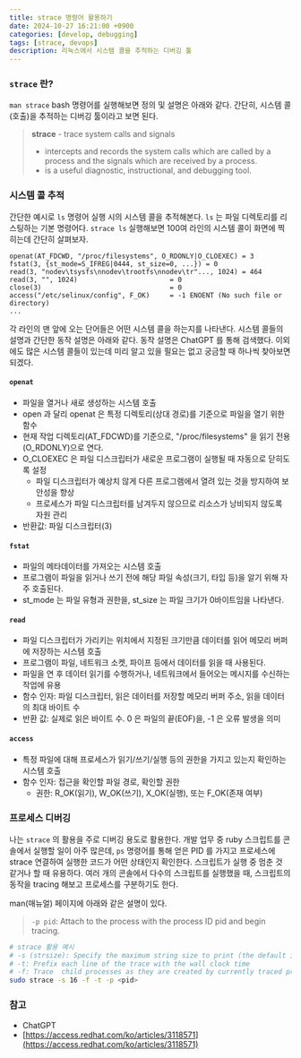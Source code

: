 ```yaml
---
title: strace 명령어 활용하기
date: 2024-10-27 16:21:00 +0900
categories: [develop, debugging]
tags: [strace, devops]
description: 리눅스에서 시스템 콜을 추적하는 디버깅 툴
---
```


### `strace` 란?

`man strace` bash 명령어를 실행해보면 정의 및 설명은 아래와 같다. 간단히, 시스템 콜(호출)을 추적하는 디버깅 툴이라고 보면 된다.

> **strace** - trace system calls and signals
> - intercepts and records the system calls which are called by a process and the signals which are received by a process.
> - is a useful diagnostic, instructional, and debugging tool.


### 시스템 콜 추적

간단한 예시로 `ls` 명령어 실행 시의 시스템 콜을 추적해본다. `ls` 는 파일 디렉토리를 리스팅하는 기본 명령어다. `strace ls` 실행해보면 100여 라인의 시스템 콜이 화면에 찍히는데 간단히 살펴보자.

```
openat(AT_FDCWD, "/proc/filesystems", O_RDONLY|O_CLOEXEC) = 3
fstat(3, {st_mode=S_IFREG|0444, st_size=0, ...}) = 0
read(3, "nodev\tsysfs\nnodev\trootfs\nnodev\tr"..., 1024) = 464
read(3, "", 1024)                       = 0
close(3)                                = 0
access("/etc/selinux/config", F_OK)     = -1 ENOENT (No such file or directory)
...
```

각 라인의 맨 앞에 오는 단어들은 어떤 시스템 콜을 하는지를 나타낸다. 시스템 콜들의 설명과 간단한 동작 설명은 아래와 같다. 동작 설명은 ChatGPT 를 통해 검색했다. 이외에도 많은 시스템 콜들이 있는데 미리 알고 있을 필요는 없고 궁금할 때 하나씩 찾아보면 되겠다.

#### `openat`
  - 파일을 열거나 새로 생성하는 시스템 호출
  - open 과 달리 openat 은 특정 디렉토리(상대 경로)를 기준으로 파일을 열기 위한 함수
  - 현재 작업 디렉토리(AT_FDCWD)를 기준으로, "/proc/filesystems" 을 읽기 전용(O_RDONLY)으로 연다.
  - O_CLOEXEC 은 파일 디스크립터가 새로운 프로그램이 실행될 때 자동으로 닫히도록 설정
    - 파일 디스크립터가 예상치 않게 다른 프로그램에서 열려 있는 것을 방지하여 보안성을 향상
    - 프로세스가 파일 디스크립터를 남겨두지 않으므로 리소스가 낭비되지 않도록 자원 관리
  - 반환값: 파일 디스크립터(3)

#### `fstat`
  - 파일의 메타데이터를 가져오는 시스템 호출
  - 프로그램이 파일을 읽거나 쓰기 전에 해당 파일 속성(크기, 타입 등)을 알기 위해 자주 호출된다.
  - st_mode 는 파일 유형과 권한을, st_size 는 파일 크기가 0바이트임을 나타낸다.

#### `read`
  - 파일 디스크립터가 가리키는 위치에서 지정된 크기만큼 데이터를 읽어 메모리 버퍼에 저장하는 시스템 호출
  - 프로그램이 파일, 네트워크 소켓, 파이프 등에서 데이터를 읽을 때 사용된다.
  - 파일을 연 후 데이터 읽기를 수행하거나, 네트워크에서 들어오는 메시지를 수신하는 작업에 유용
  - 함수 인자: 파일 디스크립터, 읽은 데이터를 저장할 메모리 버퍼 주소, 읽을 데이터의 최대 바이트 수
  - 반환 값: 실제로 읽은 바이트 수. 0 은 파일의 끝(EOF)을, -1 은 오류 발생을 의미

#### `access`
  - 특정 파일에 대해 프로세스가 읽기/쓰기/실행 등의 권한을 가지고 있는지 확인하는 시스템 호출
  - 함수 인자: 접근을 확인할 파일 경로, 확인할 권한
    - 권한: R_OK(읽기), W_OK(쓰기), X_OK(실행), 또는 F_OK(존재 여부)


### 프로세스 디버깅

나는 `strace` 의 활용을 주로 디버깅 용도로 활용한다. 개발 업무 중 ruby 스크립트를 콘솔에서 실행할 일이 아주 많은데, `ps` 명령어를 통해 얻은 PID 를 가지고 프로세스에 strace 연결하여 실행한 코드가 어떤 상태인지 확인한다. 스크립트가 실행 중 멈춘 것 같거나 할 때 유용하다. 여러 개의 콘솔에서 다수의 스크립트를 실행했을 때, 스크립트의 동작을 tracing 해보고 프로세스를 구분하기도 한다.

man(매뉴얼) 페이지에 아래와 같은 설명이 있다.

> `-p pid`: Attach  to the process with the process ID pid and begin tracing.


```bash
# strace 활용 예시
# -s (strsize): Specify the maximum string size to print (the default is 32)
# -t: Prefix each line of the trace with the wall clock time
# -f: Trace  child processes as they are created by currently traced processes
sudo strace -s 16 -f -t -p <pid>
```


### 참고
- ChatGPT
- [https://access.redhat.com/ko/articles/3118571](https://access.redhat.com/ko/articles/3118571)
